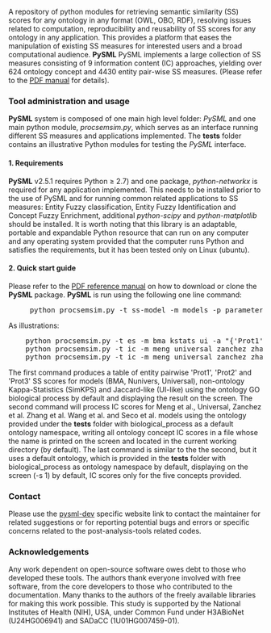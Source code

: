A repository of python modules for retrieving semantic similarity (SS) scores for any ontology in any format (OWL, OBO, RDF), resolving issues related to computation, reproducibility and reusability of SS scores for any ontology in any application. This provides a platform that eases the manipulation of existing SS measures for interested users and a broad computational audience. **PySML** PySML implements a large collection of SS measures consisting of 9 information content (IC) approaches, yielding over 624 ontology concept and 4430 entity pair-wise SS measures. (Please refer to the [PDF manual](http://web.cbio.uct.ac.za/ITGOM/post-analysis-tools/pysml-dev/PySML_Manual_2020.pdf) for details).

### Tool administration and usage
**PySML** system is composed of one main high level folder: _PySML_ and one main python module, _procsemsim.py_, which serves as an interface running different SS measures and applications implemented. The **tests** folder contains an illustrative Python modules for testing the _PySML_ interface. 

#### 1. Requirements
**PySML** v2.5.1 requires Python &ge; 2.7) and one package, _python-networkx_ is required for any application implemented. This needs to be installed prior to the use of PySML and for running common related applications to SS measures: Entity Fuzzy classification, Entity Fuzzy Identification and Concept Fuzzy Enrichment, additional _python-scipy_ and _python-matplotlib_ should be installed. It is worth noting that this library is an adaptable, portable and expandable Python resource that can run on any computer and any operating system provided that the computer runs Python and satisfies the requirements, but it has been tested only on Linux (ubuntu).

#### 2. Quick start guide
Please refer to the [PDF reference manual](http://web.cbio.uct.ac.za/ITGOM/post-analysis-tools/mysml-dev/PySML_Manual_2020.pdf) on how to download or clone the **PySML** package. **PySML** is run using the following one line command:
<pre>
     python procsemsim.py -t ss-model -m models -p parameters -d dataset -a annotationfile -f ontologyfile -n namespace -o outputfile -s value
</pre>
As illustrations:
<pre>
    python procsemsim.py -t es -m bma kstats ui -a "{'Prot1':['GO:0000022', 'GO:0051231', 'GO:1903047', 'GO:0000278', 'GO:0007052', 'GO:0000023', 'GO:0005984'], 'Prot2':['GO:0000022', 'GO:0051231', 'GO:1903047', 'GO:0000278', 'GO:0007052'], 'Prot3':['GO:1903047', 'GO:0000278', 'GO:0007052', 'GO:0000023', 'GO:0005984']}"
    python procsemsim.py -t ic -m meng universal zanchez zhang wang seco -f tests/go-basic.obo -s 0
    python procsemsim.py -t ic -m meng universal zanchez zhang wang seco -d GO:1900309 GO:1900308 GO:1900303 GO:1900302 GO:0019990
</pre>
The first command produces a table of entity pairwise 'Prot1', 'Prot2' and 'Prot3' SS scores for models (BMA, Nunivers, Universal), non-ontology Kappa-Statistics (SimKPS) and Jaccard-like (UI-like) using the ontology GO biological process by default and displaying the result on the screen. The second command will process IC scores for Meng et al., Universal, Zanchez et al. Zhang et al. Wang et al. and Seco et al. models using the ontology provided under the **tests** folder with biological\_process as a default ontology namespace, writing all ontology concept IC scores in a file whose the name is printed on the screen and located in the current working directory (by default). The last command is similar to the the second, but it uses a default ontology, which is provided in the **tests** folder with biological\_process as ontology namespace by default,  displaying on the screen (-s 1) by default, IC scores only for the five concepts provided.

### Contact
Please use the [pysml-dev](http://web.cbio.uct.ac.za/ITGOM/post-analysis-tools/mysml-dev/) specific website link to contact the maintainer for related suggestions or for reporting potential bugs and errors or specific concerns related to the post-analysis-tools related codes. 

### Acknowledgements
Any work dependent on open-source software owes debt to those who developed these tools. The authors thank everyone involved with free software, from the core developers to those who contributed to the documentation. Many thanks to the authors of the freely available libraries for making this work possible. This study is supported by the National Institutes of Health (NIH), USA, under Common Fund under H3ABioNet (U24HG006941) and SADaCC (1U01HG007459-01).
